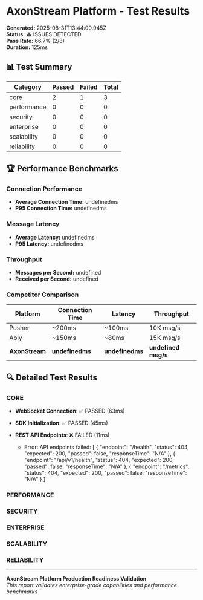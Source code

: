 # AxonStream Platform - Test Results

**Generated:** 2025-08-31T13:44:00.945Z  
**Status:** ⚠️ ISSUES DETECTED  
**Pass Rate:** 66.7% (2/3)  
**Duration:** 125ms  

## 📊 Test Summary

| Category | Passed | Failed | Total |
|----------|--------|--------|-------|
| core | 2 | 1 | 3 |
| performance | 0 | 0 | 0 |
| security | 0 | 0 | 0 |
| enterprise | 0 | 0 | 0 |
| scalability | 0 | 0 | 0 |
| reliability | 0 | 0 | 0 |

## 🏆 Performance Benchmarks


### Connection Performance
- **Average Connection Time:** undefinedms
- **P95 Connection Time:** undefinedms

### Message Latency
- **Average Latency:** undefinedms  
- **P95 Latency:** undefinedms

### Throughput
- **Messages per Second:** undefined
- **Received per Second:** undefined

### Competitor Comparison
| Platform | Connection Time | Latency | Throughput |
|----------|----------------|---------|------------|
| Pusher | ~200ms | ~100ms | 10K msg/s |
| Ably | ~150ms | ~80ms | 15K msg/s |
| **AxonStream** | **undefinedms** | **undefinedms** | **undefined msg/s** |


## 🔍 Detailed Test Results


### CORE


- **WebSocket Connection**: ✅ PASSED (63ms)


- **SDK Initialization**: ✅ PASSED (45ms)


- **REST API Endpoints**: ❌ FAILED (11ms)
  - Error: API endpoints failed: [
  {
    "endpoint": "/health",
    "status": 404,
    "expected": 200,
    "passed": false,
    "responseTime": "N/A"
  },
  {
    "endpoint": "/api/v1/health",
    "status": 404,
    "expected": 200,
    "passed": false,
    "responseTime": "N/A"
  },
  {
    "endpoint": "/metrics",
    "status": 404,
    "expected": 200,
    "passed": false,
    "responseTime": "N/A"
  }
]


### PERFORMANCE



### SECURITY



### ENTERPRISE



### SCALABILITY



### RELIABILITY




---

**AxonStream Platform Production Readiness Validation**  
*This report validates enterprise-grade capabilities and performance benchmarks*
